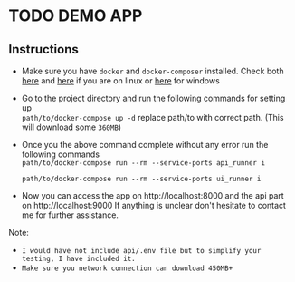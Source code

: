 # TODO DEMO APP

## Instructions

- Make sure you have `docker` and `docker-composer` installed. Check both [here](https://docs.docker.com/engine/install/ubuntu/) and [here](https://docs.docker.com/compose/install/standalone/) if you are on linux or [here](https://docs.docker.com/desktop/install/windows-install/) for windows
- Go to the project directory and run the following commands for setting up
  <br>
  `path/to/docker-compose up -d` replace path/to with correct path. (This will download some `360MB`)
- Once you the above command complete without any error run the following commands
  <br>
  `path/to/docker-compose run --rm --service-ports api_runner i`
  
  `path/to/docker-compose run --rm --service-ports ui_runner i`

- Now you can access the app on http://localhost:8000 and the api part on http://localhost:9000
If anything is unclear don't hesitate to contact me for further assistance.

Note: <br>
- `I would have not include api/.env file but to simplify your testing, I have included it.`
- `Make sure you network connection can download 450MB+`
